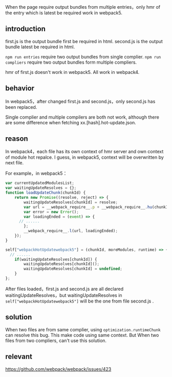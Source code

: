 When the page require output bundles from multiple entries，only hmr of the entry which is latest be required work in webpack5.

## introduction

first.js is the output bundle first be required in html.
second.js is the output bundle latest be required in html.

`npm run entries` require two output bundles from single complier.
`npm run compliers` require two output bundles form multiple compliers.

hmr of first.js doesn't work in webpack5.
All work in webpack4.

## behavior

In webpack5，after changed first.js and second.js，only second.js has been replaced.

Single complier and multiple compilers are both not work, although there are some difference when fetching xx.[hash].hot-update.json.

## reason

In webpack4，each file has its own context of hmr server and own context of module hot repalce. 
I guess, in webpack5, context will be overwritten by next file.

For example，in webpack5：
```js
var currentUpdatedModulesList;
var waitingUpdateResolves = {};
function loadUpdateChunk(chunkId) {
	return new Promise((resolve, reject) => {
		waitingUpdateResolves[chunkId] = resolve;
		var url = __webpack_require__.p + __webpack_require__.hu(chunkId);
		var error = new Error();
		var loadingEnded = (event) => {
      // ......
		};
		__webpack_require__.l(url, loadingEnded);
	});
}

self["webpackHotUpdatewebpack5"] = (chunkId, moreModules, runtime) => {
  // ......
	if(waitingUpdateResolves[chunkId]) {
		waitingUpdateResolves[chunkId]();
		waitingUpdateResolves[chunkId] = undefined;
	}
};
```

After files loaded，first.js and second.js are all declared waitingUpdateResolves，but waitingUpdateResolves in `self["webpackHotUpdatewebpack5"]` will be the one from file second.js .

## solution

When two files are from same complier, using `optimization.runtimeChunk` can resolve this bug. This make code using same context.
But When two files from two compliers, can't use this solution.

## relevant

https://github.com/webpack/webpack/issues/423